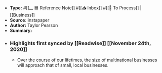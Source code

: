 - **Type:** #[[__ 🟦  Reference Note]] #[[📥 Inbox]] #[[📝 To Process]] | [[Business]]
- **Source:**  instapaper
- **Author:** Taylor Pearson
- **Summary:**
- ### Highlights first synced by [[Readwise]] [[November 24th, 2020]]
    - Over the course of our lifetimes, the size of multinational businesses will approach that of small, local businesses. 
